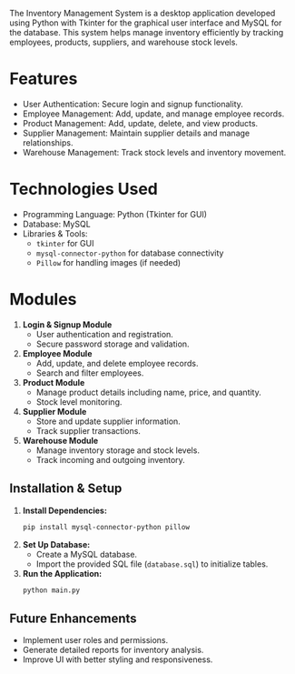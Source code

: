 
The Inventory Management System is a desktop application developed using Python with Tkinter for the graphical user interface and MySQL for the database.
This system helps manage inventory efficiently by tracking employees, products, suppliers, and warehouse stock levels.

# Features
- User Authentication: Secure login and signup functionality.
- Employee Management: Add, update, and manage employee records.
- Product Management: Add, update, delete, and view products.
- Supplier Management: Maintain supplier details and manage relationships.
- Warehouse Management: Track stock levels and inventory movement.

# Technologies Used
- Programming Language: Python (Tkinter for GUI)
- Database: MySQL
- Libraries & Tools:
  - `tkinter` for GUI
  - `mysql-connector-python` for database connectivity
  - `Pillow` for handling images (if needed)

# Modules
1. **Login & Signup Module**
   - User authentication and registration.
   - Secure password storage and validation.
2. **Employee Module**
   - Add, update, and delete employee records.
   - Search and filter employees.
3. **Product Module**
   - Manage product details including name, price, and quantity.
   - Stock level monitoring.
4. **Supplier Module**
   - Store and update supplier information.
   - Track supplier transactions.
5. **Warehouse Module**
   - Manage inventory storage and stock levels.
   - Track incoming and outgoing inventory.

## Installation & Setup
1. **Install Dependencies:**
   ```sh
   pip install mysql-connector-python pillow
   ```
2. **Set Up Database:**
   - Create a MySQL database.
   - Import the provided SQL file (`database.sql`) to initialize tables.
3. **Run the Application:**
   ```sh
   python main.py
   ```


## Future Enhancements
- Implement user roles and permissions.
- Generate detailed reports for inventory analysis.
- Improve UI with better styling and responsiveness.



